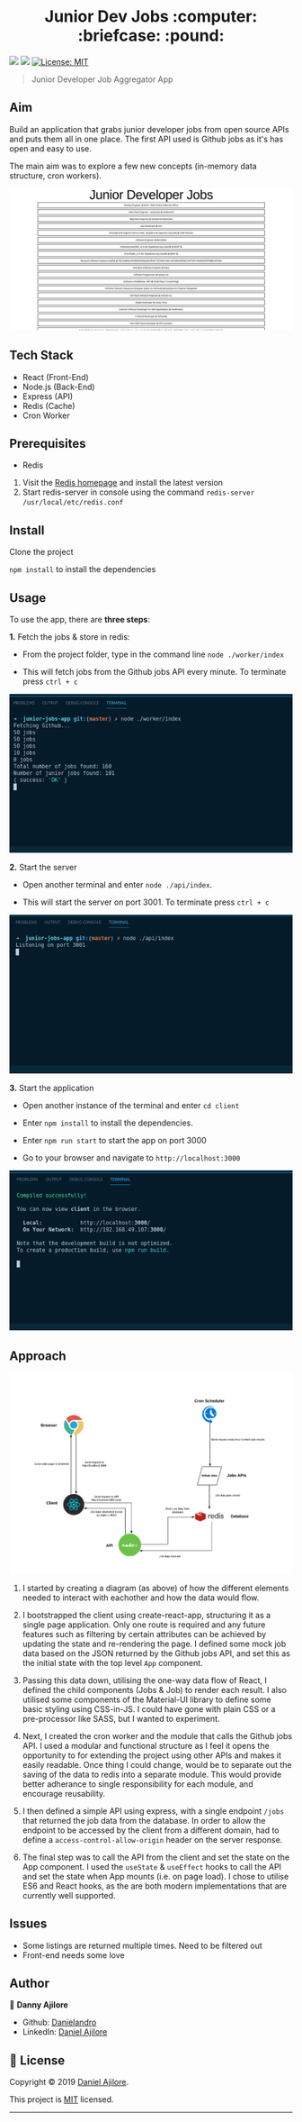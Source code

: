 <h1 align="center">Junior Dev Jobs :computer: :briefcase: :pound:</h1>
<p>
  <img src="https://img.shields.io/badge/npm-v6.9.0-blue" />

  <img src="https://img.shields.io/badge/node.js-v10.17.0-green.svg" />

  <a href="https://github.com/Danielandro/java-calculator/graphs/commit-activity" target="_blank">
  </a>

  <a href="https://github.com/Danielandro/java-calculator/blob/master/LICENSE" target="_blank">
    <img alt="License: MIT" src="https://img.shields.io/github/license/Danielandro/java-calculator" />
  </a>
</p>

> Junior Developer Job Aggregator App

## Aim

Build an application that grabs junior developer jobs from open source APIs and puts them all in one place. The first API used is Github jobs as it's has open and easy to use.

The main aim was to explore a few new concepts (in-memory data structure, cron workers).

![cron worker started in the terminal](/screenshots/app-screenshot-1.png)

## Tech Stack

- React (Front-End)
- Node.js (Back-End)
- Express (API)
- Redis (Cache)
- Cron Worker

## Prerequisites

- Redis

1. Visit the [Redis homepage](https://redis.io/) and install the latest version
2. Start redis-server in console using the command `redis-server /usr/local/etc/redis.conf`

## Install

Clone the project

`npm install` to install the dependencies

## Usage

To use the app, there are **three steps**:

**1.** Fetch the jobs & store in redis:

- From the project folder, type in the command line `node ./worker/index`

- This will fetch jobs from the Github jobs API every minute. To terminate press `ctrl + c`

![cron worker has been started in the terminal](/screenshots/start-fetching-github-jobs.png)

**2.** Start the server

- Open another terminal and enter `node ./api/index`.

- This will start the server on port 3001. To terminate press `ctrl + c`

![API has been started in the terminal](/screenshots/start-api-server.png)

**3.** Start the application

- Open another instance of the terminal and enter `cd client`

- Enter `npm install` to install the dependencies.

- Enter `npm run start` to start the app on port 3000

- Go to your browser and navigate to `http://localhost:3000`

![Application has been started in the terminal](/screenshots/start-client.png)

## Approach

![Diagram of application structure](/screenshots/app-diagram.png)

1. I started by creating a diagram (as above) of how the different elements needed to interact with eachother and how the data would flow.

2. I bootstrapped the client using create-react-app, structuring it as a single page application. Only one route is required and any future features such as filtering by certain attributes can be achieved by updating the state and re-rendering the page. I defined some mock job data based on the JSON returned by the Github jobs API, and set this as the initial state with the top level `App` component.

3. Passing this data down, utilising the one-way data flow of React, I defined the child components (Jobs & Job) to render each result. I also utilised some components of the Material-UI library to define some basic styling using CSS-in-JS. I could have gone with plain CSS or a pre-processor like SASS, but I wanted to experiment.

4. Next, I created the cron worker and the module that calls the Github jobs API. I used a modular and functional structure as I feel it opens the opportunity to for extending the project using other APIs and makes it easily readable. Once thing I could change, would be to separate out the saving of the data to redis into a separate module. This would provide better adherance to single responsibility for each module, and encourage reusability.

5. I then defined a simple API using express, with a single endpoint `/jobs` that returned the job data from the database. In order to allow the endpoint to be accessed by the client from a different domain, had to define a `access-control-allow-origin` header on the server response.

6. The final step was to call the API from the client and set the state on the App component. I used the `useState` & `useEffect` hooks to call the API and set the state when App mounts (i.e. on page load). I chose to utilise ES6 and React hooks, as the are both modern implementations that are currently well supported.

## Issues

- Some listings are returned multiple times. Need to be filtered out
- Front-end needs some love

## Author

👤 **Danny Ajilore**

- Github: [Danielandro](https://github.com/Danielandro)
- LinkedIn: [Daniel Ajilore](https://www.linkedin.com/in/daniel-ajilore-78029b16/)

## 📝 License

Copyright © 2019 [Daniel Ajilore](https://github.com/Danielandro).<br />

This project is [MIT](https://github.com/Danielandro/junior-jobs-app/blob/master/LICENSE) licensed.

---

